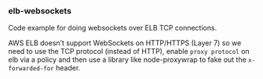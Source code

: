 ### elb-websockets

Code example for doing websockets over ELB TCP connections.

AWS ELB doesn’t support WebSockets on HTTP/HTTPS (Layer 7) so we need to use the TCP protocol (instead of HTTP), enable `proxy protocol` on elb via a policy and then use a library like node-proxywrap to fake out the `x-forwarded-for` header.